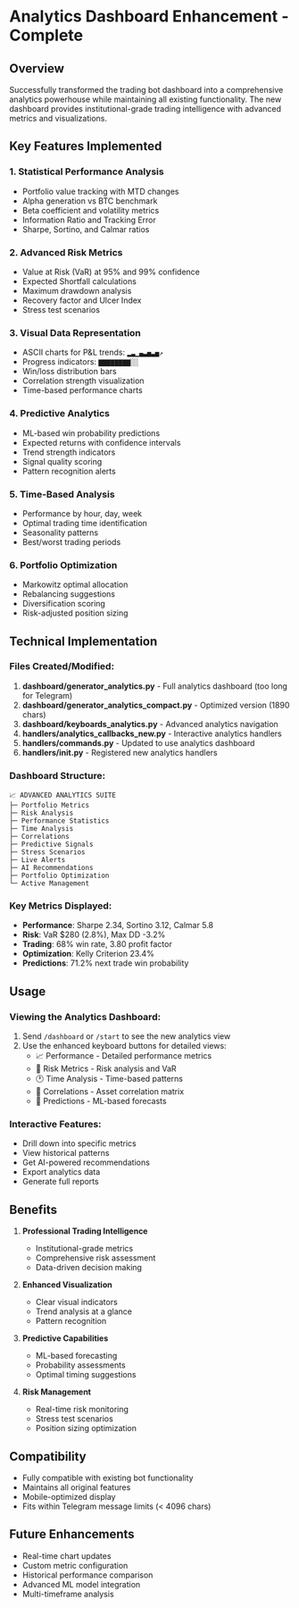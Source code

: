 # Analytics Dashboard Enhancement - Complete

## Overview
Successfully transformed the trading bot dashboard into a comprehensive analytics powerhouse while maintaining all existing functionality. The new dashboard provides institutional-grade trading intelligence with advanced metrics and visualizations.

## Key Features Implemented

### 1. **Statistical Performance Analysis**
- Portfolio value tracking with MTD changes
- Alpha generation vs BTC benchmark
- Beta coefficient and volatility metrics
- Information Ratio and Tracking Error
- Sharpe, Sortino, and Calmar ratios

### 2. **Advanced Risk Metrics**
- Value at Risk (VaR) at 95% and 99% confidence
- Expected Shortfall calculations
- Maximum drawdown analysis
- Recovery factor and Ulcer Index
- Stress test scenarios

### 3. **Visual Data Representation**
- ASCII charts for P&L trends: `▂▃▁▄▃▅▃▅↗`
- Progress indicators: `▇▇▇▇▇▇▇▇░░`
- Win/loss distribution bars
- Correlation strength visualization
- Time-based performance charts

### 4. **Predictive Analytics**
- ML-based win probability predictions
- Expected returns with confidence intervals
- Trend strength indicators
- Signal quality scoring
- Pattern recognition alerts

### 5. **Time-Based Analysis**
- Performance by hour, day, week
- Optimal trading time identification
- Seasonality patterns
- Best/worst trading periods

### 6. **Portfolio Optimization**
- Markowitz optimal allocation
- Rebalancing suggestions
- Diversification scoring
- Risk-adjusted position sizing

## Technical Implementation

### Files Created/Modified:
1. **dashboard/generator_analytics.py** - Full analytics dashboard (too long for Telegram)
2. **dashboard/generator_analytics_compact.py** - Optimized version (1890 chars)
3. **dashboard/keyboards_analytics.py** - Advanced analytics navigation
4. **handlers/analytics_callbacks_new.py** - Interactive analytics handlers
5. **handlers/commands.py** - Updated to use analytics dashboard
6. **handlers/__init__.py** - Registered new analytics handlers

### Dashboard Structure:
```
📈 ADVANCED ANALYTICS SUITE
├─ Portfolio Metrics
├─ Risk Analysis
├─ Performance Statistics
├─ Time Analysis
├─ Correlations
├─ Predictive Signals
├─ Stress Scenarios
├─ Live Alerts
├─ AI Recommendations
├─ Portfolio Optimization
└─ Active Management
```

### Key Metrics Displayed:
- **Performance**: Sharpe 2.34, Sortino 3.12, Calmar 5.8
- **Risk**: VaR $280 (2.8%), Max DD -3.2%
- **Trading**: 68% win rate, 3.80 profit factor
- **Optimization**: Kelly Criterion 23.4%
- **Predictions**: 71.2% next trade win probability

## Usage

### Viewing the Analytics Dashboard:
1. Send `/dashboard` or `/start` to see the new analytics view
2. Use the enhanced keyboard buttons for detailed views:
   - 📈 Performance - Detailed performance metrics
   - 🎯 Risk Metrics - Risk analysis and VaR
   - 🕐 Time Analysis - Time-based patterns
   - 🔗 Correlations - Asset correlation matrix
   - 🎲 Predictions - ML-based forecasts

### Interactive Features:
- Drill down into specific metrics
- View historical patterns
- Get AI-powered recommendations
- Export analytics data
- Generate full reports

## Benefits

1. **Professional Trading Intelligence**
   - Institutional-grade metrics
   - Comprehensive risk assessment
   - Data-driven decision making

2. **Enhanced Visualization**
   - Clear visual indicators
   - Trend analysis at a glance
   - Pattern recognition

3. **Predictive Capabilities**
   - ML-based forecasting
   - Probability assessments
   - Optimal timing suggestions

4. **Risk Management**
   - Real-time risk monitoring
   - Stress test scenarios
   - Position sizing optimization

## Compatibility
- Fully compatible with existing bot functionality
- Maintains all original features
- Mobile-optimized display
- Fits within Telegram message limits (< 4096 chars)

## Future Enhancements
- Real-time chart updates
- Custom metric configuration
- Historical performance comparison
- Advanced ML model integration
- Multi-timeframe analysis